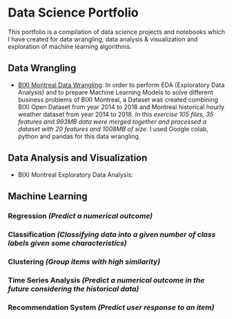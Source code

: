 # Data Science Portfolio

This portfolio is a compilation of data science projects and notebooks which I have created for data wrangling, data analysis & visualization and exploration of machine learning algorithms.

## Data Wrangling
- [BIXI Montreal Data Wrangling](https://github.com/bmshahrier/bixi-montreal/blob/master/bixi_montreal_data_wrangling.ipynb): In order to perform EDA (Exploratory Data Analysis) and to prepare Machine Learning Models to solve different business problems of BIXI Montreal, a Dataset was created combining BIXI Open Dataset from year 2014 to 2018 and Montreal historical hourly weather dataset from year 2014 to 2018. *In this exercise 105 files, 35 features and 993MB data were merged together and processed a dataset with 20 features and 1008MB of size*. I used Google colab, python and pandas for this data wrangling. 
## Data Analysis and Visualization
- BIXI Montreal Exploratory Data Analysis: 
## Machine Learning
### Regression *(Predict a numerical outcome)*
### Classification *(Classifying data into a given number of class labels given some characteristics)*
### Clustering *(Group items with high similarity)*
### Time Series Analysis *(Predict a numerical outcome in the future considering the historical data)*
### Recommendation System *(Predict user response to an item)*

